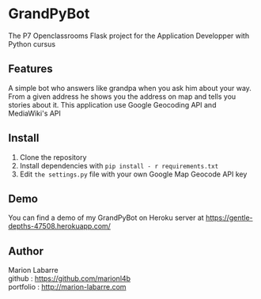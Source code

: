 # GrandPyBot
The P7  Openclassrooms Flask project for the Application Developper with Python cursus

## Features
A simple bot who answers like grandpa when you ask him about your way.
From a given address he shows you the address on map and tells you stories about it.
This application use Google Geocoding API and MediaWiki's API

## Install
1. Clone the repository  
2. Install dependencies with `pip install - r requirements.txt`  
3. Edit `the settings.py` file with your own Google Map Geocode API key

## Demo
You can find a demo of my GrandPyBot on Heroku server at https://gentle-depths-47508.herokuapp.com/

## Author
Marion Labarre  
github : https://github.com/marionl4b  
portfolio : http://marion-labarre.com